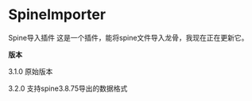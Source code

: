 # SpineImporter
Spine导入插件
这是一个插件，能将spine文件导入龙骨，我现在正在更新它。

**版本**

3.1.0 原始版本

3.2.0 支持spine3.8.75导出的数据格式